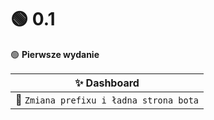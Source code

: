 # 🟢 0.1

🟢 **Pierwsze wydanie**

|✨ Dashboard|
|---------------------|
|📗 `Zmiana prefixu i ładna strona bota`|